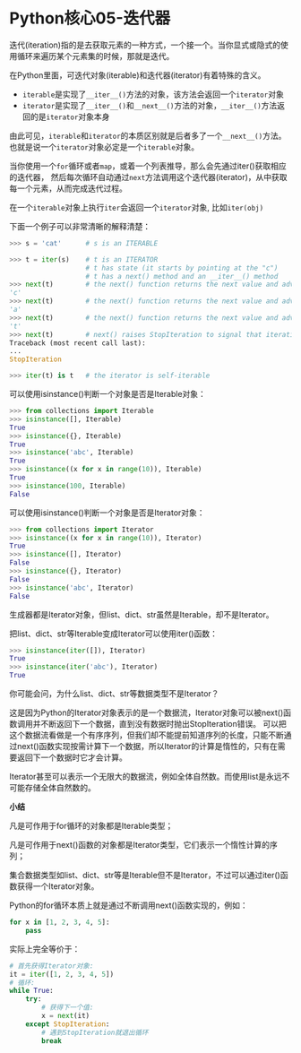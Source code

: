 # Python核心05-迭代器

迭代(iteration)指的是去获取元素的一种方式，一个接一个。当你显式或隐式的使用循环来遍历某个元素集的时候，那就是迭代。

在Python里面，可迭代对象(iterable)和迭代器(iterator)有着特殊的含义。

* `iterable`是实现了`__iter__()`方法的对象，该方法会返回一个`iterator`对象
* `iterator`是实现了`__iter__()`和`__next__()`方法的对象，`__iter__()`方法返回的是`iterator`对象本身

由此可见，`iterable`和`iterator`的本质区别就是后者多了一个`__next__()`方法。 也就是说一个`iterator`对象必定是一个`iterable`对象。

当你使用一个`for`循环或者`map`，或着一个列表推导，那么会先通过iter()获取相应的迭代器， 然后每次循环自动通过`next`方法调用这个迭代器(iterator)，从中获取每一个元素，从而完成迭代过程。

在一个`iterable`对象上执行`iter`会返回一个`iterator`对象, 比如`iter(obj)`

下面一个例子可以非常清晰的解释清楚：

```python
>>> s = 'cat'      # s is an ITERABLE

>>> t = iter(s)    # t is an ITERATOR
                   # t has state (it starts by pointing at the "c")
                   # t has a next() method and an __iter__() method
>>> next(t)        # the next() function returns the next value and advances the state
'c'
>>> next(t)        # the next() function returns the next value and advances
'a'
>>> next(t)        # the next() function returns the next value and advances
't'
>>> next(t)        # next() raises StopIteration to signal that iteration is complete
Traceback (most recent call last):
...
StopIteration

>>> iter(t) is t   # the iterator is self-iterable
```

可以使用isinstance()判断一个对象是否是Iterable对象：

```python
>>> from collections import Iterable
>>> isinstance([], Iterable)
True
>>> isinstance({}, Iterable)
True
>>> isinstance('abc', Iterable)
True
>>> isinstance((x for x in range(10)), Iterable)
True
>>> isinstance(100, Iterable)
False
```

可以使用isinstance()判断一个对象是否是Iterator对象：

```python
>>> from collections import Iterator
>>> isinstance((x for x in range(10)), Iterator)
True
>>> isinstance([], Iterator)
False
>>> isinstance({}, Iterator)
False
>>> isinstance('abc', Iterator)
False
```

生成器都是Iterator对象，但list、dict、str虽然是Iterable，却不是Iterator。

把list、dict、str等Iterable变成Iterator可以使用iter()函数：

```python
>>> isinstance(iter([]), Iterator)
True
>>> isinstance(iter('abc'), Iterator)
True
```

你可能会问，为什么list、dict、str等数据类型不是Iterator？

这是因为Python的Iterator对象表示的是一个数据流，Iterator对象可以被next()函数调用并不断返回下一个数据，直到没有数据时抛出StopIteration错误。
可以把这个数据流看做是一个有序序列，但我们却不能提前知道序列的长度，只能不断通过next()函数实现按需计算下一个数据，所以Iterator的计算是惰性的，只有在需要返回下一个数据时它才会计算。

Iterator甚至可以表示一个无限大的数据流，例如全体自然数。而使用list是永远不可能存储全体自然数的。

**小结**

凡是可作用于for循环的对象都是Iterable类型；

凡是可作用于next()函数的对象都是Iterator类型，它们表示一个惰性计算的序列；

集合数据类型如list、dict、str等是Iterable但不是Iterator，不过可以通过iter()函数获得一个Iterator对象。

Python的for循环本质上就是通过不断调用next()函数实现的，例如：

```python
for x in [1, 2, 3, 4, 5]:
    pass
```

实际上完全等价于：

```python
# 首先获得Iterator对象:
it = iter([1, 2, 3, 4, 5])
# 循环:
while True:
    try:
        # 获得下一个值:
        x = next(it)
    except StopIteration:
        # 遇到StopIteration就退出循环
        break
```

